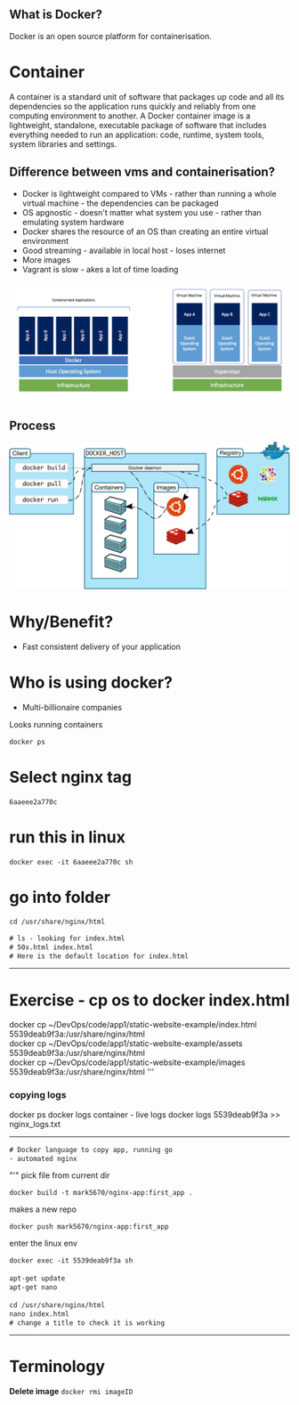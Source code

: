 ## What is Docker?
Docker is an open source platform for containerisation.

# Container
A container is a standard unit of software that packages up code and all its dependencies so the application runs quickly and reliably from one computing environment to another. A Docker container image 
is a lightweight, standalone, executable package of software that includes everything needed to run an application: code, runtime, system tools, system libraries and settings.



## Difference between vms and containerisation?
- Docker is lightweight compared to VMs - rather than running a whole virtual machine - the dependencies can be packaged
- OS apgnostic - doesn't matter what system you use - rather than emulating system hardware
- Docker shares the resource of an OS than creating an entire virtual environment
- Good streaming - available in local host - loses internet 
- More images
- Vagrant is slow - akes a lot of time loading

![vms and docker](images/vms_docker.png)

## Process
![docker process](images/docker_process.svg)

# Why/Benefit?
- Fast consistent delivery of your application 


# Who is using docker?
- Multi-billionaire companies 


Looks running containers 
```
docker ps 
```
# Select nginx tag
```
6aaeee2a770c 
```
# run this in linux 
```
docker exec -it 6aaeee2a770c sh
```
# go into folder
```
cd /usr/share/nginx/html
```
```
# ls - looking for index.html 
# 50x.html index.html
# Here is the default location for index.html
```
____

# Exercise - cp os to docker index.html
docker cp ~/DevOps/code/app1/static-website-example/index.html 5539deab9f3a:/usr/share/nginx/html     
docker cp ~/DevOps/code/app1/static-website-example/assets 5539deab9f3a:/usr/share/nginx/html       
docker cp ~/DevOps/code/app1/static-website-example/images 5539deab9f3a:/usr/share/nginx/html
'''
 
### copying logs
docker ps
docker logs container - live logs
docker logs 5539deab9f3a >> nginx_logs.txt

____
```
# Docker language to copy app, running go
- automated nginx 
```

"'" pick file from current dir 
```
docker build -t mark5670/nginx-app:first_app .
```
makes a new repo 
```
docker push mark5670/nginx-app:first_app 
```
enter the linux env
```
docker exec -it 5539deab9f3a sh

apt-get update 
apt-get nano

cd /usr/share/nginx/html
nano index.html 
# change a title to check it is working
```
____


# Terminology 

__Delete image__
```docker rmi imageID```
